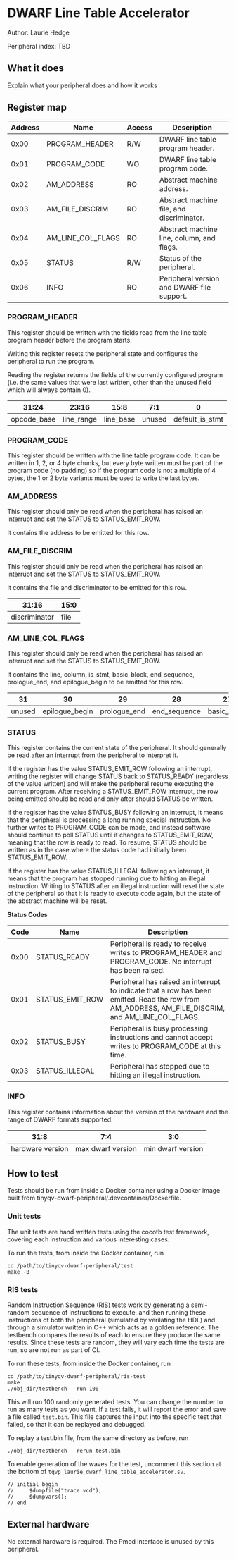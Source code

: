 # DWARF Line Table Accelerator

Author: Laurie Hedge

Peripheral index: TBD

## What it does

Explain what your peripheral does and how it works

## Register map

| Address | Name              | Access | Description                                |
|---------|-------------------|--------|--------------------------------------------|
| 0x00    | PROGRAM_HEADER    | R/W    | DWARF line table program header.           |
| 0x01    | PROGRAM_CODE      | WO     | DWARF line table program code.             |
| 0x02    | AM_ADDRESS        | RO     | Abstract machine address.                  |
| 0x03    | AM_FILE_DISCRIM   | RO     | Abstract machine file, and discriminator.  |
| 0x04    | AM_LINE_COL_FLAGS | RO     | Abstract machine line, column, and flags.  |
| 0x05    | STATUS            | R/W    | Status of the peripheral.                  |
| 0x06    | INFO              | RO     | Peripheral version and DWARF file support. |

### PROGRAM_HEADER

This register should be written with the fields read from the line table program header before the program starts.

Writing this register resets the peripheral state and configures the peripheral to run the program.

Reading the register returns the fields of the currently configured program (i.e. the same values that were last written, other than the unused field which will always contain 0).

| 31:24       | 23:16      | 15:8      | 7:1    | 0               |
|-------------|------------|-----------|--------|-----------------|
| opcode_base | line_range | line_base | unused | default_is_stmt |

### PROGRAM_CODE

This register should be written with the line table program code. It can be written in 1, 2, or 4 byte chunks, but every byte written must be part of the program code (no padding) so if the program code is not a multiple of 4 bytes, the 1 or 2 byte variants must be used to write the last bytes.

### AM_ADDRESS

This register should only be read when the peripheral has raised an interrupt and set the STATUS to STATUS_EMIT_ROW.

It contains the address to be emitted for this row.

### AM_FILE_DISCRIM

This register should only be read when the peripheral has raised an interrupt and set the STATUS to STATUS_EMIT_ROW.

It contains the file and discriminator to be emitted for this row.

| 31:16         | 15:0 |
|---------------|------|
| discriminator | file |

### AM_LINE_COL_FLAGS

This register should only be read when the peripheral has raised an interrupt and set the STATUS to STATUS_EMIT_ROW.

It contains the line, column, is_stmt, basic_block, end_sequence, prologue_end, and epilogue_begin to be emitted for this row.

| 31     | 30             | 29           | 28           | 27          | 26      | 25:16  | 15:0 |
|--------|----------------|--------------|--------------|-------------|---------|--------|------|
| unused | epilogue_begin | prologue_end | end_sequence | basic_block | is_stmt | column | line |

### STATUS

This register contains the current state of the peripheral. It should generally be read after an interrupt from the peripheral to interpret it.

If the register has the value STATUS_EMIT_ROW following an interrupt, writing the register will change STATUS back to STATUS_READY (regardless of the value written) and will make the peripheral resume executing the current program. After receiving a STATUS_EMIT_ROW interrupt, the row being emitted should be read and only after should STATUS be written.

If the register has the value STATUS_BUSY following an interrupt, it means that the peripheral is processing a long running special instruction. No further writes to PROGRAM_CODE can be made, and instead software should continue to poll STATUS until it changes to STATUS_EMIT_ROW, meaning that the row is ready to read. To resume, STATUS should be written as in the case where the status code had initially been STATUS_EMIT_ROW.

If the register has the value STATUS_ILLEGAL following an interrupt, it means that the program has stopped running due to hitting an illegal instruction. Writing to STATUS after an illegal instruction will reset the state of the peripheral so that it is ready to execute code again, but the state of the abstract machine will be reset.

**Status Codes**

| Code | Name            | Description |
|------|-----------------|-------------|
| 0x00 | STATUS_READY    | Peripheral is ready to receive writes to PROGRAM_HEADER and PROGRAM_CODE. No interrupt has been raised. |
| 0x01 | STATUS_EMIT_ROW | Peripheral has raised an interrupt to indicate that a row has been emitted. Read the row from AM_ADDRESS, AM_FILE_DISCRIM, and AM_LINE_COL_FLAGS. |
| 0x02 | STATUS_BUSY     | Peripheral is busy processing instructions and cannot accept writes to PROGRAM_CODE at this time. |
| 0x03 | STATUS_ILLEGAL  | Peripheral has stopped due to hitting an illegal instruction. |

### INFO

This register contains information about the version of the hardware and the range of DWARF formats supported.

| 31:8             | 7:4               | 3:0               |
|------------------|-------------------|-------------------|
| hardware version | max dwarf version | min dwarf version |

## How to test

Tests should be run from inside a Docker container using a Docker image built from
tinyqv-dwarf-peripheral/.devcontainer/Dockerfile.

### Unit tests

The unit tests are hand written tests using the cocotb test framework, covering each instruction and various interesting cases.

To run the tests, from inside the Docker container, run
```
cd /path/to/tinyqv-dwarf-peripheral/test
make -B
```

### RIS tests

Random Instruction Sequence (RIS) tests work by generating a semi-random sequence of instructions to execute, and then running these instructions of both the peripheral (simulated by verilating the HDL) and through a simulator written in C++ which acts as a golden reference. The testbench compares the results of each to ensure they produce the same results. Since these tests are random, they will vary each time the tests are run, so are not run as part of CI.

To run these tests, from inside the Docker container, run
```
cd /path/to/tinyqv-dwarf-peripheral/ris-test
make
./obj_dir/testbench --run 100
```

This will run 100 randomly generated tests. You can change the number to run as many tests as you want. If a test fails, it will report the error and save a file called `test.bin`. This file captures the input into the specific test that failed, so that it can be replayed and debugged.

To replay a test.bin file, from the same directory as before, run
```
./obj_dir/testbench --rerun test.bin
```

To enable generation of the waves for the test, uncomment this section at the bottom of `tqvp_laurie_dwarf_line_table_accelerator.sv`.
```
// initial begin
//     $dumpfile("trace.vcd");
//     $dumpvars();
// end
```

## External hardware

No external hardware is required. The Pmod interface is unused by this peripheral.
